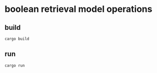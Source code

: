 # boolean retrieval model operations

## build

```shell
cargo build
```

## run

```shell
cargo run
```
